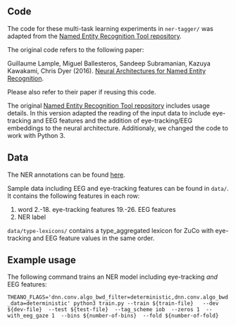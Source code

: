 ## Code

The code for these multi-task learning experiments in `ner-tagger/` was adapted from the [Named Entity Recognition Tool repository](https://github.com/glample/tagger).

The original code refers to the following paper:

Guillaume Lample, Miguel Ballesteros, Sandeep Subramanian, Kazuya Kawakami, Chris Dyer (2016). 
[Neural Architectures for Named Entity Recognition](https://arxiv.org/abs/1603.01360). 

Please also refer to their paper if reusing this code.

The original [Named Entity Recognition Tool repository](https://github.com/glample/tagger) includes usage details.
In this version adapted the reading of the input data to include eye-tracking and EEG features and the addition of eye-tracking/EEG embeddings to the neural architecture.
Additionaly, we changed the code to work with Python 3. 

## Data

The NER annotations can be found [here](https://github.com/DS3Lab/ner-at-first-sight).

Sample data including EEG and eye-tracking features can be found in `data/`. It contains the following features in each row:

1. word
2.-18. eye-tracking features
19.-26. EEG features
27. NER label

`data/type-lexicons/` contains a type_aggregated lexicon for ZuCo with eye-tracking and EEG feature values in the same order.

## Example usage 

The following command trains an NER model including eye-tracking _and_ EEG features:

`THEANO_FLAGS='dnn.conv.algo_bwd_filter=deterministic,dnn.conv.algo_bwd_data=deterministic' python3 train.py --train ${train-file}  
                                                                                                                 --dev ${dev-file} 
                                                                                                                 --test ${test-file} 
                                                                                                                 --tag_scheme iob 
                                                                                                                 --zeros 1 
                                                                                                                 --with_eeg_gaze 1 
                                                                                                                 --bins ${number-of-bins} 
                                                                                                                 --fold ${number-of-fold} `

